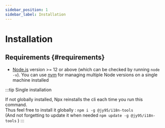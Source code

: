 ```yaml
---
sidebar_position: 1
sidebar_label: Installation
---
```


# Installation

## Requirements {#requirements}

- [Node.js](https://nodejs.org/en/download/) version >= 12 or above (which can be checked by running `node -v`). You can use [nvm](https://github.com/nvm-sh/nvm) for managing multiple Node versions on a single machine installed

:::tip Single installation

If not globally installed, Npx reinstalls the cli each time you run this command.  
Thus feel free to install it globally : `npm i -g @jy95/i18n-tools`  
(And not forgetting to update it when needed `npm update -g @jy95/i18n-tools` )
:::